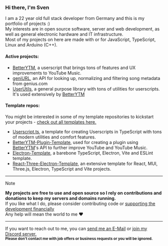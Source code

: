 ### Hi there, I'm Sven
I am a 22 year old full stack developer from Germany and this is my portfolio of projects :)  
My interests are in open source software, server and web development, as well as general electronic hardware and IT infrastructure.  
Most of my projects on here are made with or for JavaScript, TypeScript, Linux and Arduino (C++).  
  
#### Active projects:
- [BetterYTM](https://github.com/Sv443/BetterYTM), a userscript that brings tons of features and UX improvements to YouTube Music.
- [geniURL](https://github.com/Sv443/geniURL), an API for looking up, normalizing and filtering song metadata from genius.com
- [UserUtils](https://github.com/Sv443-Network/UserUtils), a general purpose library with tons of utilities for userscripts. It's used extensively by [BetterYTM](https://github.com/Sv443/BetterYTM)
<!--- [YTInfoBot](https://github.com/Sv443/YTInfoBot), a free Discord bot that replies to YouTube links with crowdsourced info (like and dislike counts, video timestamps and desensationalized thumbnails and titles). -->

#### Template repos:
You might be interested in some of my template repositories to kickstart your projects - [check out all templates here.](https://github.com/Sv443?tab=repositories&q=&type=template)
- [Userscript.ts](https://github.com/Sv443/Userscript.ts), a template for creating Userscripts in TypeScript with tons of modern utilities and comfort features.
- [BetterYTM-Plugin-Template](https://github.com/Sv443/BetterYTM-Plugin-Template), used for creating a plugin using [BetterYTM](https://github.com/Sv443/BetterYTM)'s API to further improve YouTube and YouTube Music.
- [Electron-Template](https://github.com/Sv443/Electron-Template), a barebone TypeScript, Electron, Vite and ESLint template.
- [React-Three-Electron-Template](https://github.com/Sv443/React-Three-Electron-Template), an extensive template for React, MUI, Three.js, Electron, TypeScript and Vite projects.

---

> [!NOTE]  
> **My projects are free to use and open source so I rely on contributions and donations to keep my servers and domains running.**  
> If you like what I do, please consider contributing code or [supporting the development financially](https://github.com/sponsors/Sv443)  
> Any help will mean the world to me ❤️
  
<!-- TODO: add this workflow once I get some monthly sponsors: https://github.com/JamesIves/github-sponsors-readme-action -->

<!-- Massive thanks to my sponsors ❤  
<a href="https://github.com/CrazyMarvin" title="CrazyMarvin"><img src="https://github.com/CrazyMarvin.png" width="50" height="50" /></a>

--->

---

If you want to reach out to me, you can [send me an E-Mail](mailto:%63%6F%6E%74%61%63%74%40%73%76%34%34%33%2E%6E%65%74) or [join my Discord server.](https://dc.sv443.net/)  
<sub><b>Please don't contact me with job offers or business requests or you will be ignored.</b></sub>

